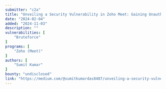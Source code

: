 ```yaml
---
submitter: "c2a"
title: "Unveiling a Security Vulnerability in Zoho Meet: Gaining Unauthorized Access to Private Meetings"
date: "2024-02-04"
added: "2024-11-03"
description: ""
vulnerabilities: [
    "Bruteforce"
]
programs: [
    "Zoho (Meet)"
]
authors: [
    "Sumit Kumar"
]
bounty: "undisclosed"
link: "https://medium.com/@sumitkumardas8487/unveiling-a-security-vulnerability-in-zoho-meet-gaining-unauthorized-access-to-private-meetings-ad428b1990ad"
---
```




